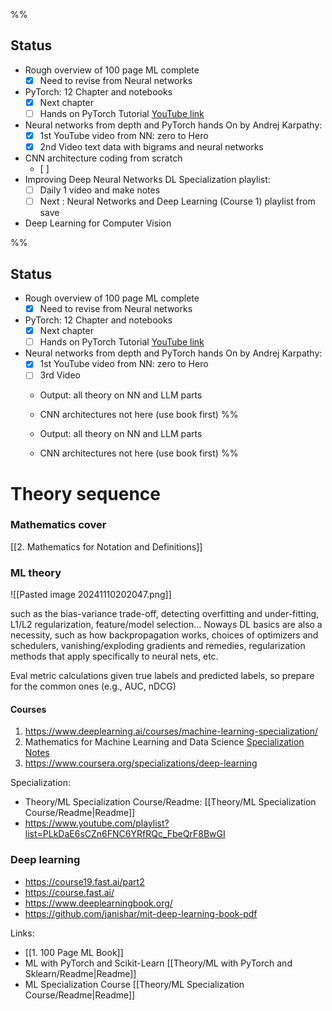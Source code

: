 %%
## Status 

- Rough overview of 100 page ML complete
	- [x] Need to revise from Neural networks
- PyTorch: 12 Chapter and notebooks
	- [x] Next chapter  
	- [ ] Hands on PyTorch Tutorial [YouTube link](https://www.youtube.com/playlist?list=PLXsFtK46HZxWKgwYZzh_c2MmGxIDnRGUT)
- Neural networks from depth and PyTorch hands On by Andrej Karpathy:
	- [x] 1st YouTube video from NN: zero to Hero 
	- [x] 2nd Video text data with bigrams and neural networks
- CNN architecture coding from scratch
	- [ ] 
- Improving Deep Neural Networks DL Specialization playlist:
	- [ ] Daily 1 video and make notes
	- [ ] Next : Neural Networks and Deep Learning (Course 1) playlist from save
- Deep Learning for Computer Vision


%%
## Status 

- Rough overview of 100 page ML complete
	- [x] Need to revise from Neural networks
- PyTorch: 12 Chapter and notebooks
	- [x] Next chapter  
	- [ ] Hands on PyTorch Tutorial [YouTube link](https://www.youtube.com/playlist?list=PLXsFtK46HZxWKgwYZzh_c2MmGxIDnRGUT)
- Neural networks from depth and PyTorch hands On by Andrej Karpathy:
	- [x] 1st YouTube video from NN: zero to Hero 
	- [ ] 3rd Video
	
	- Output: all theory on NN and LLM parts
	- CNN architectures not here (use book first)
%%

	- Output: all theory on NN and LLM parts
	- CNN architectures not here (use book first)
%%

# Theory sequence

### Mathematics cover 

[[2. Mathematics for Notation and Definitions]]

### ML theory 

![[Pasted image 20241110202047.png]]

 such as the bias-variance trade-off, 
 detecting overfitting and under-fitting, 
 L1/L2 regularization, 
 feature/model selection… 
 Noways DL basics are also a necessity, such as how backpropagation works, 
 choices of optimizers and schedulers, 
 vanishing/exploding gradients and remedies, 
 regularization methods that apply specifically to neural nets, etc. 
 
 Eval metric calculations given true labels and 
 predicted labels, 
 so prepare for the common ones (e.g., AUC, nDCG)

#### Courses
1. https://www.deeplearning.ai/courses/machine-learning-specialization/
2. Mathematics for Machine Learning and Data Science [Specialization](https://www.coursera.org/specializations/mathematics-for-machine-learning-and-data-science) [Notes](https://github.com/greyhatguy007/Mathematics-for-Machine-Learning-and-Data-Science-Specialization-Coursera)
3. https://www.coursera.org/specializations/deep-learning

Specialization: 
- Theory/ML Specialization Course/Readme: [[Theory/ML Specialization Course/Readme|Readme]]
- https://www.youtube.com/playlist?list=PLkDaE6sCZn6FNC6YRfRQc_FbeQrF8BwGI
### Deep learning

- https://course19.fast.ai/part2
- https://course.fast.ai/
- https://www.deeplearningbook.org/
- https://github.com/janishar/mit-deep-learning-book-pdf

Links:
- [[1. 100 Page ML Book]]
- ML with PyTorch and Scikit-Learn [[Theory/ML with PyTorch and Sklearn/Readme|Readme]]  
- ML Specialization Course [[Theory/ML Specialization Course/Readme|Readme]]
